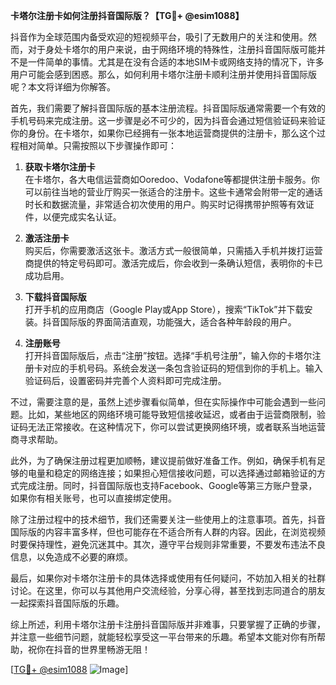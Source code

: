 **卡塔尔注册卡如何注册抖音国际版？【TG💪+ @esim1088】**

抖音作为全球范围内备受欢迎的短视频平台，吸引了无数用户的关注和使用。然而，对于身处卡塔尔的用户来说，由于网络环境的特殊性，注册抖音国际版可能并不是一件简单的事情。尤其是在没有合适的本地SIM卡或网络支持的情况下，许多用户可能会感到困惑。那么，如何利用卡塔尔注册卡顺利注册并使用抖音国际版呢？本文将详细为你解答。

首先，我们需要了解抖音国际版的基本注册流程。抖音国际版通常需要一个有效的手机号码来完成注册。这一步骤是必不可少的，因为抖音会通过短信验证码来验证你的身份。在卡塔尔，如果你已经拥有一张本地运营商提供的注册卡，那么这个过程相对简单。只需按照以下步骤操作即可：

1. **获取卡塔尔注册卡**  
   在卡塔尔，各大电信运营商如Ooredoo、Vodafone等都提供注册卡服务。你可以前往当地的营业厅购买一张适合的注册卡。这些卡通常会附带一定的通话时长和数据流量，非常适合初次使用的用户。购买时记得携带护照等有效证件，以便完成实名认证。

2. **激活注册卡**  
   购买后，你需要激活这张卡。激活方式一般很简单，只需插入手机并拨打运营商提供的特定号码即可。激活完成后，你会收到一条确认短信，表明你的卡已成功启用。

3. **下载抖音国际版**  
   打开手机的应用商店（Google Play或App Store），搜索“TikTok”并下载安装。抖音国际版的界面简洁直观，功能强大，适合各种年龄段的用户。

4. **注册账号**  
   打开抖音国际版后，点击“注册”按钮。选择“手机号注册”，输入你的卡塔尔注册卡对应的手机号码。系统会发送一条包含验证码的短信到你的手机上。输入验证码后，设置密码并完善个人资料即可完成注册。

不过，需要注意的是，虽然上述步骤看似简单，但在实际操作中可能会遇到一些问题。比如，某些地区的网络环境可能导致短信接收延迟，或者由于运营商限制，验证码无法正常接收。在这种情况下，你可以尝试更换网络环境，或者联系当地运营商寻求帮助。

此外，为了确保注册过程更加顺畅，建议提前做好准备工作。例如，确保手机有足够的电量和稳定的网络连接；如果担心短信接收问题，可以选择通过邮箱验证的方式完成注册。同时，抖音国际版也支持Facebook、Google等第三方账户登录，如果你有相关账号，也可以直接绑定使用。

除了注册过程中的技术细节，我们还需要关注一些使用上的注意事项。首先，抖音国际版的内容丰富多样，但也可能存在不适合所有人群的内容。因此，在浏览视频时要保持理性，避免沉迷其中。其次，遵守平台规则非常重要，不要发布违法不良信息，以免造成不必要的麻烦。

最后，如果你对卡塔尔注册卡的具体选择或使用有任何疑问，不妨加入相关的社群讨论。在这里，你可以与其他用户交流经验，分享心得，甚至找到志同道合的朋友一起探索抖音国际版的乐趣。

综上所述，利用卡塔尔注册卡注册抖音国际版并非难事，只要掌握了正确的步骤，并注意一些细节问题，就能轻松享受这一平台带来的乐趣。希望本文能对你有所帮助，祝你在抖音的世界里畅游无阻！

[[TG💪+ @esim1088](https://t.me/s/esim1088) ![Image](https://i.postimg.cc/4NQfJmqS/Snipaste-2025-05-13-00-14-12.png)]